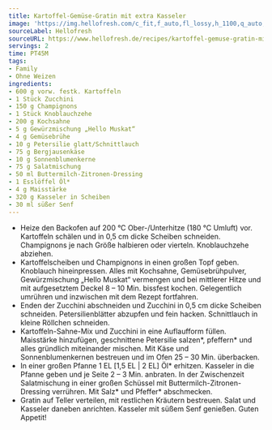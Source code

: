 ```yaml
---
title: Kartoffel-Gemüse-Gratin mit extra Kasseler
image: 'https://img.hellofresh.com/c_fit,f_auto,fl_lossy,h_1100,q_auto,w_2600/hellofresh_s3/image/kartoffel-gemuse-gratin-mit-extra-kasseler-12eafb0e.jpg'
sourceLabel: Hellofresh
sourceURL: https://www.hellofresh.de/recipes/kartoffel-gemuse-gratin-mit-extra-kasseler-61b8dcbcb108bc6bb9738556
servings: 2
time: PT45M
tags:
- Family
- Ohne Weizen
ingredients:
- 600 g vorw. festk. Kartoffeln
- 1 Stück Zucchini
- 150 g Champignons
- 1 Stück Knoblauchzehe
- 200 g Kochsahne
- 5 g Gewürzmischung „Hello Muskat“
- 4 g Gemüsebrühe
- 10 g Petersilie glatt/Schnittlauch
- 75 g Bergjausenkäse
- 10 g Sonnenblumenkerne
- 75 g Salatmischung
- 50 ml Buttermilch-Zitronen-Dressing
- 1 Esslöffel Öl*
- 4 g Maisstärke
- 320 g Kasseler in Scheiben
- 30 ml süßer Senf
---
```


- Heize den Backofen auf 200 °C Ober-/Unterhitze (180 °C Umluft) vor. Kartoffeln schälen und in 0,5 cm dicke Scheiben schneiden. Champignons je nach Größe halbieren oder vierteln. Knoblauchzehe abziehen.
- Kartoffelscheiben und Champignons in einen großen Topf geben. Knoblauch hineinpressen. Alles mit Kochsahne, Gemüsebrühpulver, Gewürzmischung „Hello Muskat“ vermengen und bei mittlerer Hitze und mit aufgesetztem Deckel 8 – 10 Min. bissfest kochen. Gelegentlich umrühren und inzwischen mit dem Rezept fortfahren.
- Enden der Zucchini abschneiden und Zucchini in 0,5 cm dicke Scheiben schneiden. Petersilienblätter abzupfen und fein hacken. Schnittlauch in kleine Röllchen schneiden.
- Kartoffeln-Sahne-Mix und Zucchini in eine Auflaufform füllen. Maisstärke hinzufügen, geschnittene Petersilie salzen\*, pfeffern\* und alles gründlich miteinander mischen. Mit Käse und Sonnenblumenkernen bestreuen und im Ofen 25 – 30 Min. überbacken.
- In einer großen Pfanne 1 EL [1,5 EL | 2 EL] Öl\* erhitzen. Kasseler in die Pfanne geben und je Seite 2 – 3 Min. anbraten. In der Zwischenzeit Salatmischung in einer großen Schüssel mit Buttermilch-Zitronen-Dressing verrühren. Mit Salz\* und Pfeffer\* abschmecken.
- Gratin auf Teller verteilen, mit restlichen Kräutern bestreuen. Salat und Kasseler daneben anrichten. Kasseler mit süßem Senf genießen. Guten Appetit!
